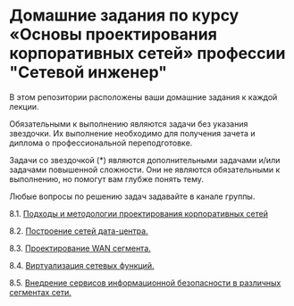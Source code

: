 #  Домашние задания по курсу «Основы проектирования корпоративных сетей» профессии "Сетевой инженер"

В этом репозитории расположены ваши домашние задания к каждой лекции. 

Обязательными к выполнению являются задачи без указания звездочки. Их выполнение необходимо для получения зачета и диплома о профессиональной переподготовке.

Задачи со звездочкой (*) являются дополнительными задачами и/или задачами повышенной сложности. Они не являются обязательными к выполнению, но помогут вам глубже понять тему.

Любые вопросы по решению задач задавайте в канале группы.

8.1. [Подходы и методологии проектирования корпоративных сетей](https://github.com/netology-code/crpnt-homeworks/blob/main/8-01.md)

8.2. [Построение сетей дата-центра.](https://github.com/netology-code/crpnt-homeworks/blob/main/8-02.md)

8.3. [Проектирование WAN сегмента. ](https://github.com/netology-code/crpnt-homeworks/blob/main/8-03.md)

8.4. [Виртуализация сетевых функций.](https://github.com/netology-code/crpnt-homeworks/blob/main/8-04.md)

8.5. [Внедрение сервисов информационной безопасности в различных сегментах сети.](https://github.com/netology-code/crpnt-homeworks/blob/main/8-05.md)




